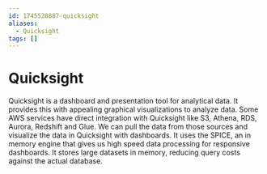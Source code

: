```yaml
---
id: 1745528887-quicksight
aliases:
  - Quicksight
tags: []
---
```


# Quicksight
Quicksight is a dashboard and presentation tool for analytical data.
It provides this with appealing graphical visualizations to analyze data.
Some AWS services have direct integration with Quicksight like S3, Athena, RDS, Aurora, Redshift and Glue.
We can pull the data from those sources and visualize the data in Quicksight with dashboards.
It uses the SPICE, an in memory engine that gives us high speed data processing for responsive dashboards. It stores large datasets in memory, reducing query costs against the actual database.

